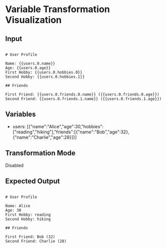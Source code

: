 # Variable Transformation Visualization

## Input

```

# User Profile

Name: {{users.0.name}}
Age: {{users.0.age}}
First Hobby: {{users.0.hobbies.0}}
Second Hobby: {{users.0.hobbies.1}}

## Friends

First Friend: {{users.0.friends.0.name}} ({{users.0.friends.0.age}})
Second Friend: {{users.0.friends.1.name}} ({{users.0.friends.1.age}})

```

## Variables

- users: [{"name":"Alice","age":30,"hobbies":["reading","hiking"],"friends":[{"name":"Bob","age":32},{"name":"Charlie","age":28}]}]

## Transformation Mode

Disabled

## Expected Output

```

# User Profile

Name: Alice
Age: 30
First Hobby: reading
Second Hobby: hiking

## Friends

First Friend: Bob (32)
Second Friend: Charlie (28)

```
